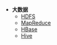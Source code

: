 - **大数据** 
  - [HDFS](massive_data/wiki/hadoop/hdfs)
  - [MapReduce](massive_data/wiki/hadoop/mapreduce)
  - [HBase](massive_data/wiki/hadoop/hbase)
  - [Hive](massive_data/wiki/hadoop/hive)
   